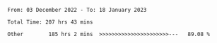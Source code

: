 <!--START_SECTION:waka-->

```text
From: 03 December 2022 - To: 18 January 2023

Total Time: 207 hrs 43 mins

Other        185 hrs 2 mins  >>>>>>>>>>>>>>>>>>>>>>---   89.08 %
```

<!--END_SECTION:waka-->